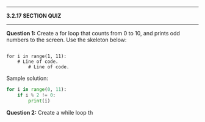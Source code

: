 
---

**3.2.17 SECTION QUIZ**

---

**Question 1:** Create a for loop that counts from 0 to 10, and prints odd numbers to the screen. Use the skeleton below:

<code>
for i in range(1, 11):
    # Line of code.
        # Line of code.
</code>

Sample solution:

```python
for i in range(0, 11):
    if i % 2 != 0:
        print(i)
```

**Question 2:** Create a while loop th